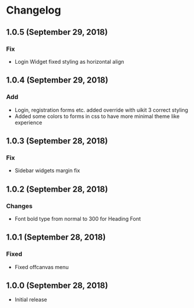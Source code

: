 # Changelog

## 1.0.5 (September 29, 2018)

### Fix
- Login Widget fixed styling as horizontal align

## 1.0.4 (September 29, 2018)

### Add
- Login, registration forms etc. added override with uikit 3 correct styling
- Added some colors to forms in css to have more minimal theme like experience

## 1.0.3 (September 28, 2018)

### Fix
- Sidebar widgets margin fix

## 1.0.2 (September 28, 2018)

### Changes
- Font bold type from normal to 300 for Heading Font

## 1.0.1 (September 28, 2018)

### Fixed
- Fixed offcanvas menu

## 1.0.0 (September 28, 2018)

- Initial release
